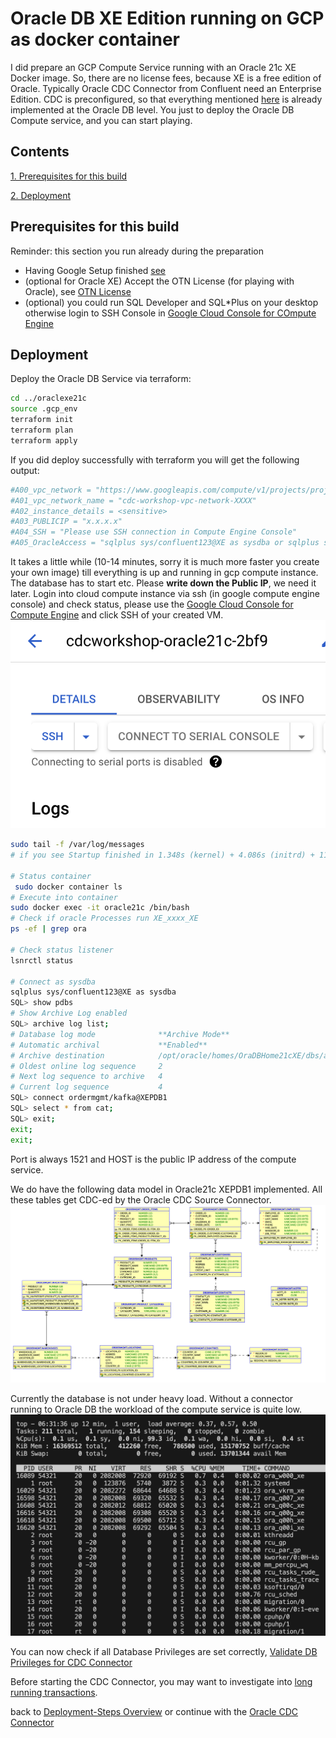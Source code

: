 # Oracle DB XE Edition running on GCP as docker container

I did prepare an GCP Compute Service running with an Oracle 21c XE Docker image. So, there are no license fees, because XE is a free edition of Oracle. Typically Oracle CDC Connector from Confluent need an Enterprise Edition.
CDC is preconfigured, so that everything mentioned [here](https://docs.confluent.io/cloud/current/connectors/cc-oracle-cdc-source/oracle-cdc-setup-includes/prereqs-validation.html#oracle-database-prerequisites-for-oracle-cdc-source-connector-for-product) is already implemented at the Oracle DB level.
You just to deploy the Oracle DB Compute service, and you can start playing.

## Contents

[1. Prerequisites for this build](README.md#Prerequisites-for-this-build)

[2. Deployment](README.md#Deployment)


## Prerequisites for this build

Reminder: this section you run already during the preparation

* Having Google Setup finished [see ](../README.md#prerequisite)
* (optional for Oracle XE) Accept the OTN License (for playing with Oracle), see [OTN License](https://www.oracle.com/downloads/licenses/standard-license.html)
* (optional) you could run SQL Developer and SQL*Plus on your desktop otherwise login to SSH Console in [Google Cloud Console for COmpute Engine](https://console.cloud.google.com/compute/instances)

## Deployment

Deploy the Oracle DB Service via terraform:

```bash
cd ../oraclexe21c
source .gcp_env
terraform init 
terraform plan
terraform apply
```

If you did deploy successfully with terraform you will get the following output:

```bash
#A00_vpc_network = "https://www.googleapis.com/compute/v1/projects/project-id/global/networks/cdc-workshop-vpc-network-XXX"
#A01_vpc_network_name = "cdc-workshop-vpc-network-XXXX"
#A02_instance_details = <sensitive>
#A03_PUBLICIP = "x.x.x.x"
#A04_SSH = "Please use SSH connection in Compute Engine Console"
#A05_OracleAccess = "sqlplus sys/confluent123@XE as sysdba or sqlplus sys/confluent123@XEPDB1 as sysdba or sqlplus ordermgmt/kafka@XEPDB1  Port:1521  HOST:X.X.X.X"
```

It takes a little while (10-14 minutes, sorry it is much more faster you create your own image) till everything is up and running in gcp compute instance. The database has to start etc.
Please **write down the Public IP**, we need it later.
Login into cloud compute instance via ssh (in google compute engine console) and check status, please use the [Google Cloud Console for Compute Engine](https://console.cloud.google.com/compute/instances) and click SSH of your created VM.
![Click SSH](img/ssh_google_console.png)

```bash
sudo tail -f /var/log/messages
# if you see Startup finished in 1.348s (kernel) + 4.086s (initrd) + 11min 485ms (userspace) = 11min 5.921s. then startup of compute is finished

# Status container
 sudo docker container ls
# Execute into container
sudo docker exec -it oracle21c /bin/bash
# Check if oracle Processes run XE_xxxx_XE
ps -ef | grep ora

# Check status listener
lsnrctl status

# Connect as sysdba
sqlplus sys/confluent123@XE as sysdba
SQL> show pdbs
# Show Archive Log enabled
SQL> archive log list;
# Database log mode              **Archive Mode**
# Automatic archival             **Enabled**
# Archive destination            /opt/oracle/homes/OraDBHome21cXE/dbs/arch
# Oldest online log sequence     2
# Next log sequence to archive   4
# Current log sequence           4
SQL> connect ordermgmt/kafka@XEPDB1
SQL> select * from cat;
SQL> exit;
exit;
exit;
```

Port is always 1521 and HOST is the public IP address of the compute service.

We do have the following data model in Oracle21c XEPDB1 implemented. All these tables get CDC-ed by the Oracle CDC Source Connector.
![DB Model](img/oracle21c_ERM.png)

Currently the database is not under heavy load. Without a connector running to Oracle DB the workload of the compute service is quite low.
![top on compute service](img/top_compute.png)

You can now check if all Database Privileges are set correctly, [Validate DB Privileges for CDC Connector](Validate_DB_privs.md)

Before starting the CDC Connector, you may want to investigate into [long running transactions](LongRunningTransactions.md).

back to [Deployment-Steps Overview](../README.md) or continue with the [Oracle CDC Connector](../ccloud-source-oracle-cdc-connector/README.md)

